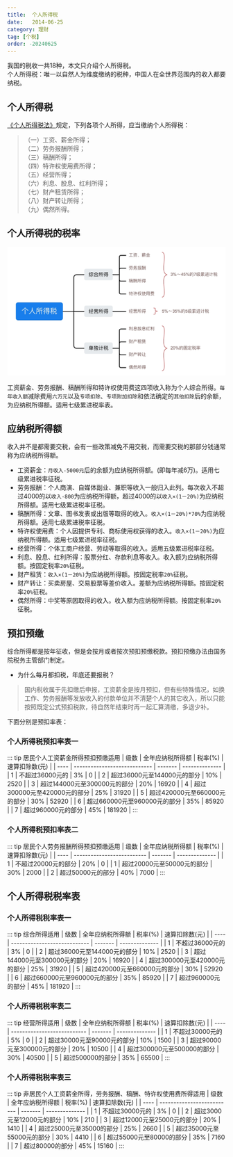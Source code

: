 ```yaml
---
title:  个人所得税
date:   2014-06-25
category: 理财
tag: [个税]
order: -20240625
---
```


我国的税收一共18种，本文只介绍个人所得税。  
个人所得税：唯一以自然人为维度缴纳的税种，中国人在全世界范围内的收入都要纳税。

## 个人所得税

[《个人所得税法》](https://flk.npc.gov.cn/detail2.html?MmM5MDlmZGQ2NzhiZjE3OTAxNjc4YmY3MjRiZDA2MDk%3D)规定，下列各项个人所得，应当缴纳个人所得税：  
>（一）工资、薪金所得；  
>（二）劳务报酬所得；  
>（三）稿酬所得；  
>（四）特许权使用费所得；  
>（五）经营所得；  
>（六）利息、股息、红利所得；  
>（七）财产租赁所得；  
>（八）财产转让所得；  
>（九）偶然所得。  

## 个人所得税的税率
![个人所得税的税率](./img/grsdh.jpeg)

工资薪金、劳务报酬、稿酬所得和特许权使用费这四项收入称为个人综合所得。`每年收入额`减除费用`六万元`以及`专项扣除`、`专项附加扣除`和依法确定的`其他扣除`后的余额，为应纳税所得额。适用七级累进税率表。

## 应纳税所得额
收入并不是都需要交税，会有一些政策减免不用交税，而需要交税的那部分钱通常称为应纳税所得额。

* 工资薪金：`月收入-5000元`后的余额为应纳税所得额。(即每年减6万)。适用七级累进税率征税。
* 劳务报酬：个人商演、自媒体副业、兼职等收入一般归入此列。每次收入不超过4000的以`收入-800`为应纳税所得额，超过4000的以`收入×(1－20%)`为应纳税所得额。适用七级累进税率征税。
* 稿酬所得：文章、图书发表或出版等取得的收入。`收入×(1－20%)*70%`为应纳税所得额。适用七级累进税率征税。
* 特许权使用费：个人因提供专利、商标使用权获得的收入。`收入×(1－20%)`为应纳税所得额。适用七级累进税率征税。
* 经营所得：个体工商户经营、劳动等取得的收入。适用五级累进税率征税。
* 利息、股息、红利所得：股票分红、存款利息等收入。收入额为应纳税所得额。按固定税率`20%`征税。
* 财产租赁：`收入×(1－20%)`为应纳税所得额。按固定税率`20%`征税。
* 财产转让：买卖房屋、交易股票等差价收入。差额为应纳税所得额。按固定税率`20%`征税。
* 偶然所得：中奖等原因取得的收入。收入额为应纳税所得额。按固定税率`20%`征税。

## 预扣预缴

综合所得都是按年征收，但是会按月或者按次预扣预缴税款。预扣预缴办法由国务院税务主管部门制定。

* 为什么每月都扣税，年底还要报税？
> 国内税收属于先扣缴后申报，工资薪金是按月预扣，但有些特殊情况，如换工作、劳务报酬等发放收入的付款单位并不清楚个人的其它收入，所以只能按照既定公式预扣税款，待自然年结束时再一起汇算清缴，多退少补。

下面分别是预扣率表：

### 个人所得税预扣率表一

::: tip 居民个人工资薪金所得预扣预缴适用
| 级数 | 全年应纳税所得额             | 税率(%) | 速算扣除数(元) |
| ---- | ---------------------------- | ------- | -------------- |
| 1    | 不超过36000元的              | 3%      | 0              |
| 2    | 超过36000元至144000元的部分  | 10%     | 2520           |
| 3    | 超过144000元至300000元的部分 | 20%     | 16920          |
| 4    | 超过300000元至420000元的部分 | 25%     | 31920          |
| 5    | 超过420000元至660000元的部分 | 30%     | 52920          |
| 6    | 超过660000元至960000元的部分 | 35%     | 85920          |
| 7    | 超过960000元的部分           | 45%     | 181920         |
:::

### 个人所得税预扣率表二

::: tip 居民个人劳务报酬所得预扣预缴适用
| 级数 | 全年应纳税所得额           | 税率(%) | 速算扣除数(元) |
| ---- | -------------------------- | ------- | -------------- |
| 1    | 不超过20000元的部分        | 20%     | 0              |
| 1    | 超过20000元至50000元的部分 | 30%     | 2000           |
| 2    | 超过50000元的部分          | 40%     | 7000           |
:::

## 个人所得税税率表

### 个人所得税税率表一

::: tip 综合所得适用
| 级数 | 全年应纳税所得额             | 税率(%) | 速算扣除数(元) |
| ---- | ---------------------------- | ------- | -------------- |
| 1    | 不超过36000元的              | 3%      | 0              |
| 2    | 超过36000元至144000元的部分  | 10%     | 2520           |
| 3    | 超过144000元至300000元的部分 | 20%     | 16920          |
| 4    | 超过300000元至420000元的部分 | 25%     | 31920          |
| 5    | 超过420000元至660000元的部分 | 30%     | 52920          |
| 6    | 超过660000元至960000元的部分 | 35%     | 85920          |
| 7    | 超过960000元的部分           | 45%     | 181920         |
:::

### 个人所得税税率表二

::: tip 经营所得适用
| 级数 | 全年应纳税所得额            | 税率(%) | 速算扣除数(元) |
| ---- | --------------------------- | ------- | -------------- |
| 1    | 不超过30000元的             | 5%      | 0              |
| 2    | 超过30000元至90000元的部分  | 10%     | 1500           |
| 3    | 超过90000元至300000元的部分 | 20%     | 10500          |
| 4    | 超过300000元至500000的部分  | 30%     | 40500          |
| 5    | 超过500000的部分            | 35%     | 65500          |
:::

### 个人所得税税率表三

::: tip 非居民个人工资薪金所得，劳务报酬、稿酬、特许权使用费所得适用
| 级数 | 全年应纳税所得额           | 税率(%) | 速算扣除数(元) |
| ---- | -------------------------- | ------- | -------------- |
| 1    | 不超过30000元的            | 3%      | 0              |
| 2    | 超过3000元至12000元的部分  | 10%     | 210            |
| 3    | 超过12000元至25000元的部分 | 20%     | 1410           |
| 4    | 超过25000元至35000的部分   | 25%     | 2660           |
| 5    | 超过35000元至55000元的部分 | 30%     | 4410           |
| 6    | 超过55000元至80000的部分   | 35%     | 7160           |
| 7    | 超过80000的部分            | 45%     | 15160          |
:::
